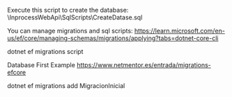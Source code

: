 Execute this script to create the database: \InprocessWebApi\SqlScripts\CreateDatase.sql

You can manage migrations and sql scripts:
https://learn.microsoft.com/en-us/ef/core/managing-schemas/migrations/applying?tabs=dotnet-core-cli

dotnet ef migrations script

Database First Example
https://www.netmentor.es/entrada/migrations-efcore

dotnet ef migrations add MigracionInicial